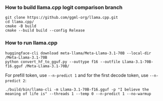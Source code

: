 ### How to build llama.cpp logit comparison branch
```
git clone https://github.com/ggml-org/llama.cpp.git
cd llama.cpp/
cmake -B build
cmake --build build --config Release
```

### How to run llama.cpp
```
huggingface-cli download meta-llama/Meta-Llama-3.1-70B --local-dir /Meta-Llama-3.1-70B
python convert_hf_to_gguf.py --outtype f16 --outfile Llama-3.1-70B-f16.gguf /Meta-Llama-3.1-70B/
```

For prefill token, use `--n-predict 1` and for the first decode token, use `--n-predict 2`:
```
./build/bin/llama-cli -m Llama-3.1-70B-f16.gguf -p "I believe the meaning of life is" --threads 1 --temp 0 --n-predict 1 --no-warmup
```
